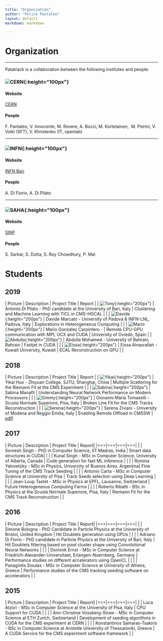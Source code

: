 ```yaml
---
title: "Organization"
author: "Felice Pantaleo"
layout: default
markdown: markdown

---
```


# Organization
-----
Patatrack is a collaboration between the following institutes and people:

### ![CERN]({{site.baseurl}}/images/CERN-logo.jpg){:height="100px"}

#### Website
[CERN](http://home.cern/)

#### People
F. Pantaleo, V. Innocente, M. Rovere, A. Bocci, M. Kortelainen, ​
M. Pierini, V. Volkl (SFT), V. Khristenko (IT, openlab)​

-----
### ![INFN]({{site.baseurl}}/images/INFN-logo.jpg){:height="100px"}

#### Website
[INFN Bari](https://www.ba.infn.it/index.php/it/)
#### People
A. Di Florio, A. Di Pilato

-----
### ![SAHA]({{site.baseurl}}/images/saha-logo.gif){:height="100px"}  

#### Website
[SINP](http://www.saha.ac.in/web/)
#### People

S. Sarkar, S. Dutta, S. Roy Chowdhury, P. Mal​



# Students

## 2019

| Picture | Description | Project Title |  Report |
| ![Tony]({{site.baseurl}}/images/headshots/2019_Antonio_DiPilato.jpg){:height="200px"}  | Antonio Di Pilato - PhD candidate at the University of Bari, Italy | Clustering and Machine Learning with TICL in CMS-HGCAL | |
| ![Davide]({{site.baseurl}}/images/headshots/2019_Davide_Marcato.jpg){:height="200px"}  | Davide Marcato - University of Padova & INFN-LNL, Padova, Italy | Explorations in Heterogeneous Computing | |
| ![Mario]({{site.baseurl}}/images/headshots/2019_Mario_Gonzalez_Carpintero.jpg){:height="200px"}  | Mario Gonzalez Carpintero -  | Remote CPU-GPU communication with MPI, UCX and CUDA | University of Oviedo, Spain |
| ![Abdulla]({{site.baseurl}}/images/headshots/2019_Abdulla_Mohamed.jpg){:height="200px"}  | Abdulla Mohamed - University of Bahrain, Bahrain | Fastjet in CUDA | |
| ![Eissa]({{site.baseurl}}/images/headshots/2019_Eissa_Alnasrallah.jpg){:height="200px"}  | Eissa Alnasrallah - Kuwait University, Kuwait | ECAL Reconstruction on GPU | |


## 2018

| Picture | Description | Project Title |  Report |
| ![Yikai]({{site.baseurl}}/images/headshots/2018_Hikai.jpg){:height="200px"}  | Yikai Huo - Zhiyuan College, SJTU, Shanghai, China | Multiple Scattering for the Riemann Fit at the CMS Experiment | |
| ![Sabina]({{site.baseurl}}/images/headshots/2018_Sabina.jpg){:height="200px"}  | Sabina Manafli | Understanding Neural Network Performance on Modern Processors | |
| ![Gimmy]({{site.baseurl}}/images/headshots/2018_Gimmy.jpg){:height="200px"}  | Giovanni Maria Tomaselli - Scuola Normale Superiore, Pisa, Italy | Broken Line Fit for the CMS Tracks Reconstruction | |
| ![Serena]({{site.baseurl}}/images/headshots/2018_Serena_Ziviani.jpg){:height="200px"}  | Serena Ziviani - University of Modena and Reggio Emilia, Italy | Enabling Remote Offload in CMSSW  | [pdf]({{site.baseurl}}/students_reports/Serena_Ziviani_remote_offload_in_cmssw.pdf)|


## 2017

| Picture | Description | Project Title |  Report|
|===|===|===|===|
|   | Somesh Singh -  PhD in Computer Science, IIT Madras, India | Smart data structures in CUDA| |
|   | Kunal Singh - MSc in Computer Science, University of Alberta, Canada | Code generation for fast ML inference | |
|   | Romina Yalovetzky - MSc in Physics, University of Buenos Aires, Argentina| Fine Tuning of the CMS Track Seeding | |
|  | Antonio Carta - MSc in Computer Science at University of Pisa | Track Seeds selection using Deep Learning  | |
|  | Jean-Loup Tastet - MSc in Physics at EPFL, Lausanne, Switzerland | Future Heterogeneous Computing Farms  | |
|  | Roberto Ribatti - BSc in Physics at the Scuola Normale Superiore, Pisa, Italy | Riemann Fit for the CMS Track Reconstruction  | |



## 2016

| Picture | Description | Project Title |  Report|
|===|===|===|===|
|  | Simone Bologna - PhD Candidate in Particle Physics at the University of Bristol, United Kingdom | Hit Doublets generation using GPUs  | |
|  |  Adriano Di Florio - PhD candidate in Particle Physics at the University of Bari, Italy | Hit Doublets filtering based on pixel cluster shape using Convolutional Neural Networks  | |
|  | Dominik Ernst -  MSc in Computer Science at Friedrich-Alexander-Universitaet, Erlangen-Nuernberg, Germany | Performance studies on different accelerators using OpenCL  | |
|  |  Panagiotis Sioulas - MSc in Computer Science at University of Athens, Greece | Performance studies of the CMS tracking seeding software on accelerators  | |


## 2015

| Picture | Description | Project Title |  Report|
|===|===|===|===|
|  | Luca Atzori - MSc in Computer Science at the University of Pisa, Italy | CPU Support for CUDA  | |
|  |  Ann-Christine Vossberg-Straw - MSc in Computer Science at ETH Zurich, Switzerland | Development of seeding algorithms in CUDA for the CMS experiment at CERN  | |
|  | Konstantinos Samaras-Tsakiris - BSc in Computer Science at Aristotle University of Thessaloniki, Greece | A CUDA Service for the CMS experiment software framework  | |
